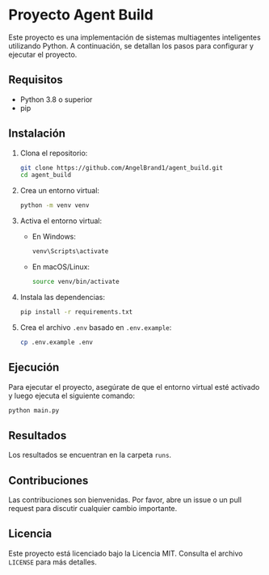 # Proyecto Agent Build

Este proyecto es una implementación de sistemas multiagentes inteligentes utilizando Python. A continuación, se detallan los pasos para configurar y ejecutar el proyecto.

## Requisitos

- Python 3.8 o superior
- pip

## Instalación

1. Clona el repositorio:
    ```bash
    git clone https://github.com/AngelBrand1/agent_build.git
    cd agent_build
    ```

2. Crea un entorno virtual:
    ```bash
    python -m venv venv
    ```

3. Activa el entorno virtual:

    - En Windows:
        ```bash
        venv\Scripts\activate
        ```
    - En macOS/Linux:
        ```bash
        source venv/bin/activate
        ```

4. Instala las dependencias:
    ```bash
    pip install -r requirements.txt
    ```

5. Crea el archivo `.env` basado en `.env.example`:
    ```bash
    cp .env.example .env
    ```

## Ejecución

Para ejecutar el proyecto, asegúrate de que el entorno virtual esté activado y luego ejecuta el siguiente comando:
```bash
python main.py
```

## Resultados

Los resultados se encuentran en la carpeta `runs`.

## Contribuciones

Las contribuciones son bienvenidas. Por favor, abre un issue o un pull request para discutir cualquier cambio importante.

## Licencia

Este proyecto está licenciado bajo la Licencia MIT. Consulta el archivo `LICENSE` para más detalles.
